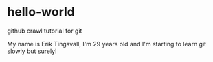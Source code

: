 # hello-world
github crawl tutorial for git

My name is Erik Tingsvall, I'm 29 years old and I'm starting to learn git slowly but surely!
